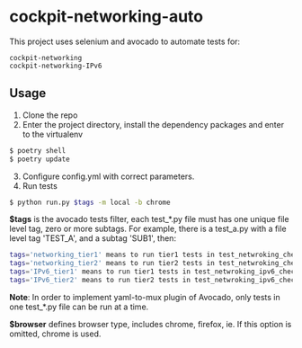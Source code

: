 # cockpit-networking-auto

This project uses selenium and avocado to automate tests for:

    cockpit-networking
    cockpit-networking-IPv6

## Usage

1. Clone the repo
2. Enter the project directory, install the dependency packages and enter to the virtualenv
```sh
$ poetry shell
$ poetry update

```

3. Configure config.yml with correct parameters.
4. Run tests
```sh
$ python run.py $tags -m local -b chrome
```

**$tags** is the avocado tests filter, each test_*.py file must has one unique file level tag, zero or more subtags. For example, there is a test_a.py with a file level tag 'TEST_A', and a subtag 'SUB1', then:
```sh
tags='networking_tier1' means to run tier1 tests in test_netwroking_check.py
tags='networking_tier2' means to run tier2 tests in test_netwroking_check.py
tags='IPv6_tier1' means to run tier1 tests in test_netwroking_ipv6_check.py
tags='IPv6_tier2' means to run tier2 tests in test_netwroking_ipv6_check.py
```

**Note**:
In order to implement yaml-to-mux plugin of Avocado, only tests in one test_*.py file can be run at a time.

**$browser** defines browser type, includes chrome, firefox, ie. If this option is omitted, chrome is used.